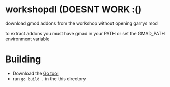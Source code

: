 # workshopdl (DOESNT WORK :()
download gmod addons from the workshop without opening garrys mod 

to extract addons you must have gmad in your PATH or set the GMAD_PATH environment variable

# Building
- Download the [Go tool](https://golang.org/dl/)
- run `go build .` in the this directory 
